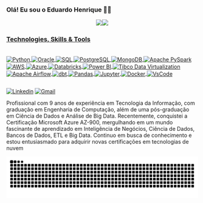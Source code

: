 
### Olá! Eu sou o Eduardo Henrique 🖐🏾

<div align="center">
  <a href="https://github.com/eduardohnsantos">
  <img height="160em" src="https://github-readme-stats.vercel.app/api?username=eduardohnsantos&show_icons=true&theme=onedark&include_all_commits=true&count_private=true"/><img height="160em" src="https://github-readme-stats.vercel.app/api/top-langs/?username=eduardohnsantos&layout=compact&langs_count=7&theme=onedark"/> 
</div>

### Technologies, Skills & Tools
  
<div style="display: inline_block"><br/>
  <img align="center" alt="Python" heigth="40" width="50" src="https://cdn.jsdelivr.net/gh/devicons/devicon/icons/python/python-original.svg">
  <img align="center" alt="Oracle" heigth="40" width="50" src="https://encrypted-tbn0.gstatic.com/images?q=tbn:ANd9GcR3elBMDBHPvQhjBXFNOeP5voqkHKschVavqoNz8cIi&s">
     <img align="center" alt="SQL" heigth="80" width="90" src="https://media.licdn.com/dms/image/v2/D4D12AQHOe5HF849Xtw/article-cover_image-shrink_720_1280/article-cover_image-shrink_720_1280/0/1696684905692?e=2147483647&v=beta&t=q15Mdy2Dk3motLTr21ucmpkzauWOP-vLUCPV55I5ihE">
   <img align="center" alt="PostgreSQL" heigth="40" width="50" src="https://cdn.jsdelivr.net/gh/devicons/devicon/icons/postgresql/postgresql-original-wordmark.svg">
  <img align="center" alt="MongoDB" heigth="40" width="50" src="https://cdn.jsdelivr.net/gh/devicons/devicon/icons/mongodb/mongodb-original-wordmark.svg">
  <img align="center" alt="Apache PySpark" heigth="40" width="50" src="https://encrypted-tbn0.gstatic.com/images?q=tbn:ANd9GcQTEEWSmkWAScFmLpB_wjqTlvBPBdznYFmtTvHI-R2fYA&s">
  <img align="center" alt="AWS" heigth="40" width="50" src="https://cdn.jsdelivr.net/gh/devicons/devicon/icons/amazonwebservices/amazonwebservices-original-wordmark.svg">
 <img align="center" alt="Azure" heigth="40" width="50" src="https://encrypted-tbn0.gstatic.com/images?q=tbn:ANd9GcSD5j9Kx1JeJa6NGqYw1MBYgg_bfBU7G9PEbNgLFVDaNQ&s">
  <img align="center" alt="Databricks" heigth="40" width="50" src="https://encrypted-tbn0.gstatic.com/images?q=tbn:ANd9GcSABP4KXrJCzWBMb7PxXinHMjjR9SbWL1ijW9LASWUrLvTnvueddRhBQZbGxy2ghCYASt0&usqp=CAU">
  <img align="center" alt="Power BI" heigth="40" width="50" src="https://encrypted-tbn0.gstatic.com/images?q=tbn:ANd9GcTi0JDsHWTB4Gdgjm13NkhVvYR3YPrHTAAFcwnq8Upjmg&s">
  <img align="center" alt="Tibco Data Virtualization" heigth="40" width="50" src="https://ansera.si/wp-content/uploads/2018/08/jaspersoft_logo_final.jpg">
  <img align="center" alt="Apache Airflow" heigth="40" width="50" src="https://miro.medium.com/v2/resize:fit:1042/1*-WONIXxqCzs6nKqZqaUr9w.png">
  <img align="center" alt="dbt" heigth="40" width="50" src="https://encrypted-tbn0.gstatic.com/images?q=tbn:ANd9GcRXunvsEHees5oEAVWASixilaWe7B-wKt6rrbLJvKik7A&s">
  <img align="center" alt="Pandas" heigth="40" width="50" src="https://encrypted-tbn0.gstatic.com/images?q=tbn:ANd9GcRAY7WtJ07dJAvloVU8tVwgYsBG0xRNm5Ufm_IHf-3XnA&s">
  <img align="center" alt="Jupyter" heigth="40" width="50" src="https://upload.wikimedia.org/wikipedia/commons/thumb/3/38/Jupyter_logo.svg/1200px-Jupyter_logo.svg.png">
   <img align="center" alt="Docker" heigth="100" width="110" src="https://encrypted-tbn0.gstatic.com/images?q=tbn:ANd9GcSdOD0oE6u5W-2GrMtw_j2sOf0hkfJAUzgC8g&s">
   <img align="center" alt="VsCode" heigth="40" width="50" src="https://carleton.ca/scs/wp-content/uploads/vscode-1.png">
  
  </div>
  
  ##
  
[![Linkedin](https://img.shields.io/badge/LinkedIn-0077B5?style=for-the-badge&logo=linkedin&logoColor=white)](https://www.linkedin.com/in/eduardo-henrique-01086232/) [![Gmail](https://img.shields.io/badge/Gmail-D14836?style=for-the-badge&logo=gmail&logoColor=white)](https://mail.google.com/mail/u/0/#inbox)
  
  
  Profissional com 9 anos de experiência em Tecnologia da Informação, com graduação em Engenharia de Computação, além de uma pós-graduação em Ciência de Dados e Análise de Big Data. Recentemente, conquistei a Certificação Microsoft Azure AZ-900, mergulhando em um mundo fascinante de aprendizado em Inteligência de Negócios, Ciência de Dados, Bancos de Dados, ETL e Big Data. Continuo em busca de conhecimento e estou entusiasmado para adquirir novas certificações em tecnologias de nuvem
  
   
 ![Snake animation](https://github.com/eduardohnsantos/eduardohnsantos/blob/output/github-contribution-grid-snake.svg)



